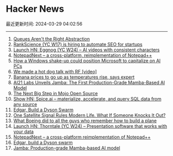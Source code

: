 # Hacker News

最近更新时间: 2024-03-29 04:02:56

--- 
1. [Queues Aren't the Right Abstraction](https://www.inngest.com/blog/queues-are-no-longer-the-right-abstraction) 
2. [RankScience (YC W17) is hiring to automate SEO for startups](https://remotejobs.org/companies/rankscience-remote-jobs) 
3. [Launch HN: Eggnog (YC W24) – AI videos with consistent characters](https://news.ycombinator.com/item?id=39853474) 
4. [NotepadNext – a cross-platform, reimplementation of Notepad++](https://github.com/dail8859/NotepadNext) 
5. [How a Windows shake-up could position Microsoft to capitalize on AI PCs](https://www.theverge.com/2024/3/28/24114362/microsoft-windows-surface-reorg-ai-pcs-report) 
6. [We made a hot dog talk with RF [video]](https://www.youtube.com/watch?v=GgDxXDV4_hc) 
7. [Banana prices to go up as temperatures rise, says expert](https://www.bbc.com/news/science-environment-68534309) 
8. [AI21 Labs Unveils Jamba: The First Production-Grade Mamba-Based AI Model](https://www.maginative.com/article/ai21-labs-unveils-jamba-the-first-production-grade-mamba-based-ai-model/) 
9. [The Next Big Step in Mojo Open Source](https://www.modular.com/blog/the-next-big-step-in-mojo-open-source) 
10. [Show HN: Spice.ai – materialize, accelerate, and query SQL data from any source](https://github.com/spiceai/spiceai) 
11. [Edgar, Build a Dyson Swarm](https://playedgar.netlify.app/) 
12. [One Satellite Signal Rules Modern Life. What If Someone Knocks It Out?](https://www.nytimes.com/2024/03/28/world/asia/as-threats-in-space-mount-us-lags-in-protecting-key-services.html) 
13. [What Boeing did to all the guys who remember how to build a plane](https://prospect.org/infrastructure/transportation/2024-03-28-suicide-mission-boeing/) 
14. [Launch HN: Thorntale (YC W24) – Presentation software that works with your data](https://news.ycombinator.com/item?id=39854921) 
15. [NotepadNext – a cross-platform reimplementation of Notepad++](https://github.com/dail8859/NotepadNext) 
16. [Edgar, build a Dyson swarm](https://playedgar.netlify.app/) 
17. [Jamba: Production-grade Mamba-based AI model](https://www.maginative.com/article/ai21-labs-unveils-jamba-the-first-production-grade-mamba-based-ai-model/) 
